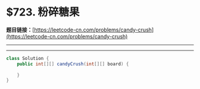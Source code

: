 # $723. 粉碎糖果

**题目链接：**[https://leetcode-cn.com/problems/candy-crush](https://leetcode-cn.com/problems/candy-crush)

---

<Cards card="leetcode_723_candy-crush"></Cards>

---

```java
class Solution {
    public int[][] candyCrush(int[][] board) {
        
    }
}
```
